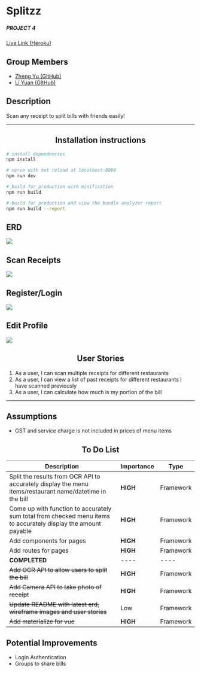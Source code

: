 # Splitzz
##### PROJECT 4

 [Live Link (Heroku)](https://splitz.herokuapp.com/)

## Group Members
* [Zheng Yu (GitHub)](https://github.com/koozy0)
* [Li Yuan (GitHub)](https://github.com/liyuan23)

## Description
Scan any receipt to split bills with friends easily!
_____
## <center>Installation instructions

``` bash
# install dependencies
npm install

# serve with hot reload at localhost:8080
npm run dev

# build for production with minification
npm run build

# build for production and view the bundle analyzer report
npm run build --report
```

## ERD
![](app/assets/images/readme/ERD.png)

## Scan Receipts
![](app/assets/images/readme/wireframe1.jpg)

## Register/Login
![](app/assets/images/readme/wireframe2.jpg)

## Edit Profile
![](app/assets/images/readme/wireframe3.jpg)

## <center> User Stories

1. As a user, I can scan multiple receipts for different restaurants
2. As a user, I can view a list of past receipts for different restaurants I have scanned previously
3. As a user, I can calculate how much is my portion of the bill
___

## Assumptions
* GST and service charge is not included in prices of menu items

## <center> To Do List
Description    | Importance | Type
-------- | --- | ---  
Split the results from OCR API to accurately display the menu items/restaurant name/datetime in the bill | **HIGH** | Framework
Come up with function to accurately sum total from checked menu items to accurately display the amount payable | **HIGH** | Framework
Add components for pages | **HIGH** | Framework
Add routes for pages | **HIGH** | Framework
**COMPLETED** | ---- | ----
~~Add OCR API to allow users to split the bill~~ | **HIGH** | Framework
~~Add Camera API to take photo of receipt~~ | **HIGH** | Framework
~~Update README with latest erd, wireframe images and user stories~~ | Low | Framework
~~Add materialize for vue~~ | **HIGH** | Framework


## Potential Improvements
* Login Authentication
* Groups to share bills

